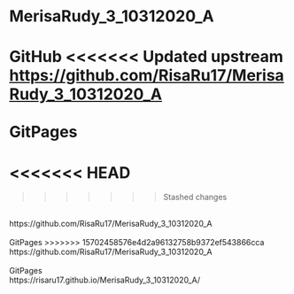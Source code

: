 # MerisaRudy_3_10312020_A
GitHub
<<<<<<< Updated upstream
<br>
https://github.com/RisaRu17/MerisaRudy_3_10312020_A
<br>
<br>
GitPages
=======
<<<<<<< HEAD
=======
>>>>>>> Stashed changes
<br>
https://github.com/RisaRu17/MerisaRudy_3_10312020_A
<br>
<br>
GitPages
>>>>>>> 15702458576e4d2a96132758b9372ef543866cca
<br>
https://github.com/RisaRu17/MerisaRudy_3_10312020_A
<br>
<br>
GitPages
<br>
https://risaru17.github.io/MerisaRudy_3_10312020_A/